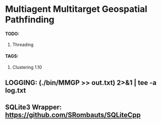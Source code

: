 # Multiagent Multitarget Geospatial Pathfinding

#### TODO:
1. Threading

#### TAGS:
1. Clustering 1.10

## LOGGING: (./bin/MMGP >> out.txt) 2>&1 | tee -a log.txt

## SQLite3 Wrapper: https://github.com/SRombauts/SQLiteCpp
